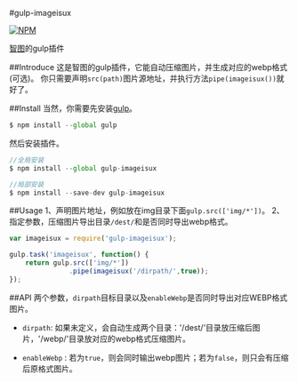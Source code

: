 #gulp-imageisux

[![NPM](https://nodei.co/npm/gulp-imageisux.png)](https://nodei.co/npm/gulp-imageisux/)

[智图](http://zhitu.isux.us/)的gulp插件

##Introduce
这是智图的gulp插件，它能自动压缩图片，并生成对应的webp格式(可选)。
你只需要声明`src(path)`图片源地址，并执行方法`pipe(imageisux())`就好了。

##Install
当然，你需要先安装[gulp](http://gulpjs.com/)。

```js
$ npm install --global gulp
```

然后安装插件。

```js
//全局安装
$ npm install --global gulp-imageisux

//局部安装
$ npm install --save-dev gulp-imageisux
```

##Usage
1、声明图片地址，例如放在img目录下面`gulp.src(['img/*'])`。
2、指定参数，压缩图片导出目录`/dest/`和是否同时导出webp格式。

```js
var imageisux = require('gulp-imageisux');

gulp.task('imageisux', function() {
	return gulp.src(['img/*'])
			   .pipe(imageisux('/dirpath/',true));
});
```

##API
两个参数，`dirpath`目标目录以及`enableWebp`是否同时导出对应WEBP格式图片。

 - `dirpath`: 如果未定义，会自动生成两个目录：'/dest/'目录放压缩后图片，'/webp/'目录放对应的webp格式压缩图片。

 - `enableWebp`  : 若为`true`，则会同时输出webp图片；若为`false`，则只会有压缩后原格式图片。
